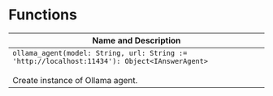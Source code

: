 # Functions

| Name and Description |
| --- |
| `ollama_agent(model: String, url: String := 'http://localhost:11434'): Object<IAnswerAgent>`<br /><br /> Create instance of Ollama agent. |
